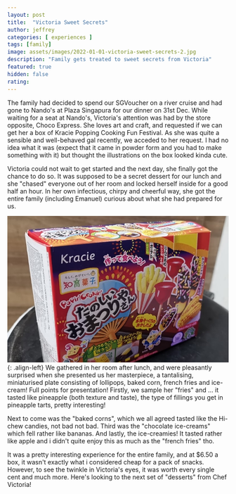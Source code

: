```yaml
---
layout: post
title:  "Victoria Sweet Secrets"
author: jeffrey
categories: [ experiences ]
tags: [family]
image: assets/images/2022-01-01-victoria-sweet-secrets-2.jpg
description: "Family gets treated to sweet secrets from Victoria"
featured: true
hidden: false
rating:
---
```


The family had decided to spend our SGVoucher on a river cruise and had gone to Nando's at Plaza Singapura for our dinner on 31st Dec. While waiting for a seat at Nando's, Victoria's attention was had by the store opposite, Choco Express. She loves art and craft, and requested if we can get her a box of Kracie Popping Cooking Fun Festival. As she was quite a sensible and well-behaved gal recently, we acceded to her request. I had no idea what it was (expect that it came in powder form and you had to make something with it) but thought the illustrations on the box looked kinda cute.

Victoria could not wait to get started and the next day, she finally got the chance to do so. It was supposed to be a secret dessert for our lunch and she "chased" everyone out of her room and locked herself inside for a good half an hour. In her own infectious, chirpy and cheerful way, she got the entire family (including Emanuel) curious about what she had prepared for us.

![2022-01-01-victoria-sweet-secrets-2.jpg](/assets/images/2022-01-01-victoria-sweet-secrets-2.jpg){: .align-left}
We gathered in her room after lunch, and were pleasantly surprised when she presented us her masterpiece, a tantalising, miniaturised plate consisting of lollipops, baked corn, french fries and ice-cream! Full points for presentation! Firstly, we sample her "fries" and ... it tasted like pineapple (both texture and taste), the type of fillings you get in pineapple tarts, pretty interesting!

Next to come was the "baked corns", which we all agreed tasted like the Hi-chew candies, not bad not bad. Third was the "chocolate ice-creams" which fell rather like bananas. And lastly, the ice-creamies! It tasted rather like apple and i didn't quite enjoy this as much as the "french fries" tho.

It was a pretty interesting experience for the entire family, and at $6.50 a box, it wasn't exactly what i considered cheap for a pack of snacks. However, to see the twinkle in Victoria's eyes, it was worth every single cent and much more. Here's looking to the next set of "desserts" from Chef Victoria!
